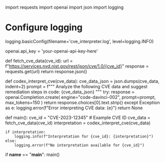 import requests
import openai
import json
import logging

# Configure logging
logging.basicConfig(filename='cve_interpreter.log', level=logging.INFO)

openai.api_key = 'your-openai-api-key-here'

def fetch_cve_data(cve_id):
    url = f"https://services.nvd.nist.gov/rest/json/cve/1.0/{cve_id}"
    response = requests.get(url)
    return response.json()

def codex_interpret_cve(cve_data):
    cve_data_json = json.dumps(cve_data, indent=2)
    prompt = f"""
Analyze the following CVE data and suggest remediation steps in code:
{cve_data_json}
"""
    try:
        response = openai.Completion.create(
            engine="code-davinci-002",
            prompt=prompt,
            max_tokens=150
        )
        return response.choices[0].text.strip()
    except Exception as e:
        logging.error(f"Error interpreting CVE data: {e}")
        return None

def main():
    cve_id = "CVE-2023-12345"  # Example CVE ID
    cve_data = fetch_cve_data(cve_id)
    interpretation = codex_interpret_cve(cve_data)
    
    if interpretation:
        logging.info(f"Interpretation for {cve_id}: {interpretation}")
    else:
        logging.error(f"No interpretation available for {cve_id}")

if __name__ == "__main__":
    main()
